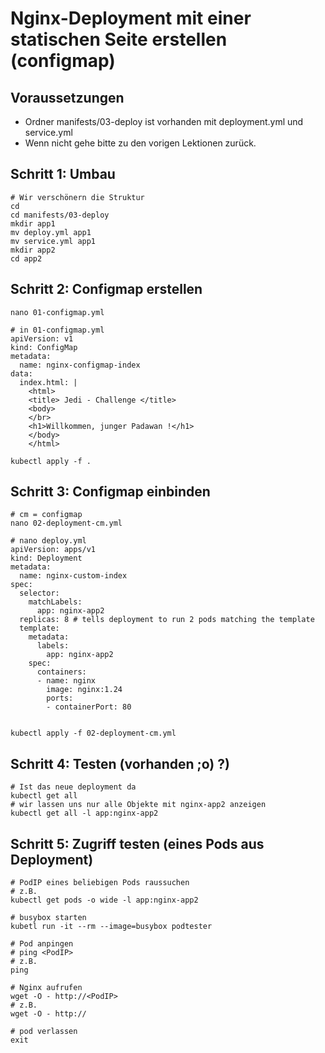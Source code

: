 # Nginx-Deployment mit einer statischen Seite erstellen (configmap)

## Voraussetzungen 

  * Ordner manifests/03-deploy ist vorhanden mit deployment.yml und service.yml 
  * Wenn nicht gehe bitte zu den vorigen Lektionen zurück.

## Schritt 1: Umbau  

```
# Wir verschönern die Struktur 
cd
cd manifests/03-deploy
mkdir app1
mv deploy.yml app1
mv service.yml app1
mkdir app2
cd app2
```

## Schritt 2: Configmap erstellen 

```
nano 01-configmap.yml
```

```
# in 01-configmap.yml
apiVersion: v1
kind: ConfigMap
metadata:
  name: nginx-configmap-index
data:
  index.html: |
    <html>
    <title> Jedi - Challenge </title>
    <body>
    </br>
    <h1>Willkommen, junger Padawan !</h1>
    </body>
    </html>
```

```
kubectl apply -f .
```

## Schritt 3: Configmap einbinden 

```
# cm = configmap 
nano 02-deployment-cm.yml
```

```
# nano deploy.yml 
apiVersion: apps/v1
kind: Deployment
metadata:
  name: nginx-custom-index
spec:
  selector:
    matchLabels:
      app: nginx-app2
  replicas: 8 # tells deployment to run 2 pods matching the template
  template:
    metadata:
      labels:
        app: nginx-app2
    spec:
      containers:
      - name: nginx
        image: nginx:1.24
        ports:
        - containerPort: 80
        
```

```
kubectl apply -f 02-deployment-cm.yml 
```

## Schritt 4: Testen (vorhanden ;o) ?)

```
# Ist das neue deployment da
kubectl get all 
# wir lassen uns nur alle Objekte mit nginx-app2 anzeigen
kubectl get all -l app:nginx-app2
```

## Schritt 5: Zugriff testen (eines Pods aus Deployment)

```
# PodIP eines beliebigen Pods raussuchen
# z.B. 
kubectl get pods -o wide -l app:nginx-app2

# busybox starten 
kubetl run -it --rm --image=busybox podtester
````

```
# Pod anpingen
# ping <PodIP>
# z.B.
ping

# Nginx aufrufen
wget -O - http://<PodIP>
# z.B.
wget -O - http://

# pod verlassen
exit

```
